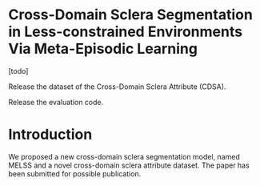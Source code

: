 # Cross-Domain Sclera Segmentation in Less-constrained Environments Via Meta-Episodic Learning
[todo]

Release the dataset of the Cross-Domain Sclera Attribute (CDSA).

Release the evaluation code.
# Introduction
We proposed a new cross-domain sclera segmentation model, named MELSS and a novel cross-domain sclera attribute dataset. The paper has been submitted for possible publication. 
